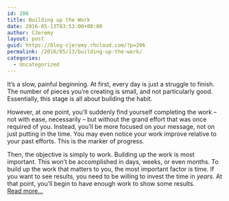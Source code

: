 ```yaml
---
id: 206
title: Building up the Work
date: 2016-05-13T03:53:00+00:00
author: CJeremy
layout: post
guid: https://blog-cjeremy.rhcloud.com/?p=206
permalink: /2016/05/13/building-up-the-work/
categories:
  - Uncategorized
---
```

It&#8217;s a slow, painful beginning. At first, every day is just a struggle to finish. The number of pieces you&#8217;re creating is small, and not particularly good. Essentially, this stage is all about building the habit.

However, at one point, you&#8217;ll suddenly find yourself completing the work &#8211; not with ease, necessarily &#8211; but without the grand effort that was once required of you. Instead, you&#8217;ll be more focused on your message, not on just putting in the time. You may even notice your work improve relative to your past efforts. This is the marker of progress.

Then, the objective is simply to work. Building up the work is most important. This won&#8217;t be accomplished in days, weeks, or even months. To build up the work that matters to you, the most important factor is time. If you want to see results, you need to be willing to invest the time in _years_. At that point, you&#8217;ll begin to have enough work to show some results. <span class="post-teaser-more">&nbsp;<br /><a href="http://blog-cjeremy.rhcloud.com/2016/05/13/building-up-the-work/" title="Permanent Link: Building up the Work" rel="bookmark">Read more...</br></span></p>